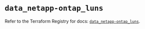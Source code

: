 # `data_netapp-ontap_luns`

Refer to the Terraform Registry for docs: [`data_netapp-ontap_luns`](https://registry.terraform.io/providers/netapp/netapp-ontap/2.3.0/docs/data-sources/luns).
